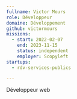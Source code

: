 ```yaml
---
fullname: Victor Mours
role: Développeur
domaine: Développement
github: victormours
missions:
  - start: 2022-02-07
    end: 2023-11-15
    status: independent
    employer: Scopyleft
startups:
  - rdv-services-publics

---
```



Développeur web
